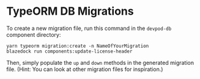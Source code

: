 # TypeORM DB Migrations

To create a new migration file, run this command in the `devpod-db` component directory:

```
yarn typeorm migration:create -n NameOfYourMigration
blazedock run components:update-license-header
```

Then, simply populate the `up` and `down` methods in the generated migration file.
(Hint: You can look at other migration files for inspiration.)
